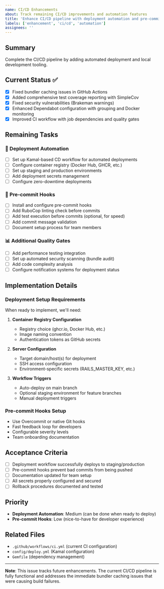 ```yaml
---
name: CI/CD Enhancements
about: Track remaining CI/CD improvements and automation features
title: 'Enhance CI/CD pipeline with deployment automation and pre-commit hooks'
labels: ['enhancement', 'ci/cd', 'automation']
assignees: ''
---
```


## Summary
Complete the CI/CD pipeline by adding automated deployment and local development tooling.

## Current Status ✅
- [x] Fixed bundler caching issues in GitHub Actions
- [x] Added comprehensive test coverage reporting with SimpleCov
- [x] Fixed security vulnerabilities (Brakeman warnings)
- [x] Enhanced Dependabot configuration with grouping and Docker monitoring
- [x] Improved CI workflow with job dependencies and quality gates

## Remaining Tasks

### 🚀 Deployment Automation
- [ ] Set up Kamal-based CD workflow for automated deployments
- [ ] Configure container registry (Docker Hub, GHCR, etc.)
- [ ] Set up staging and production environments
- [ ] Add deployment secrets management
- [ ] Configure zero-downtime deployments

### 🔧 Pre-commit Hooks  
- [ ] Install and configure pre-commit hooks
- [ ] Add RuboCop linting check before commits
- [ ] Add test execution before commits (optional, for speed)
- [ ] Add commit message validation
- [ ] Document setup process for team members

### 📊 Additional Quality Gates
- [ ] Add performance testing integration
- [ ] Set up automated security scanning (bundle audit)
- [ ] Add code complexity analysis
- [ ] Configure notification systems for deployment status

## Implementation Details

### Deployment Setup Requirements
When ready to implement, we'll need:

1. **Container Registry Configuration**
   - Registry choice (ghcr.io, Docker Hub, etc.)
   - Image naming convention
   - Authentication tokens as GitHub secrets

2. **Server Configuration**
   - Target domain/host(s) for deployment
   - SSH access configuration
   - Environment-specific secrets (RAILS_MASTER_KEY, etc.)

3. **Workflow Triggers**
   - Auto-deploy on main branch
   - Optional staging environment for feature branches
   - Manual deployment triggers

### Pre-commit Hooks Setup
- Use Overcommit or native Git hooks
- Fast feedback loop for developers
- Configurable severity levels
- Team onboarding documentation

## Acceptance Criteria
- [ ] Deployment workflow successfully deploys to staging/production
- [ ] Pre-commit hooks prevent bad commits from being pushed
- [ ] Documentation updated for team setup
- [ ] All secrets properly configured and secured
- [ ] Rollback procedures documented and tested

## Priority
- **Deployment Automation**: Medium (can be done when ready to deploy)
- **Pre-commit Hooks**: Low (nice-to-have for developer experience)

## Related Files
- `.github/workflows/ci.yml` (current CI configuration)
- `config/deploy.yml` (Kamal configuration)
- `Gemfile` (dependency management)

---

**Note**: This issue tracks future enhancements. The current CI/CD pipeline is fully functional and addresses the immediate bundler caching issues that were causing build failures.
